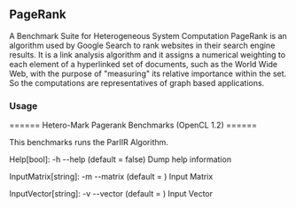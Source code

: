 ## PageRank

A Benchmark Suite for Heterogeneous System Computation
PageRank is an algorithm used by Google Search to rank websites in their
 search engine results. It is a link analysis algorithm and it assigns a
 numerical weighting to each element of a hyperlinked set of documents,
 such as the World Wide Web, with the purpose of "measuring" its relative
 importance within the set. So the computations are representatives of graph
 based applications.

### Usage

====== Hetero-Mark Pagerank Benchmarks (OpenCL 1.2) ======

This benchmarks runs the ParIIR Algorithm.

Help[bool]: -h --help (default = false)
  Dump help information

InputMatrix[string]: -m --matrix (default = )
  Input Matrix

InputVector[string]: -v --vector (default = )
  Input Vector
